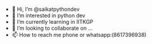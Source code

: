 - 👋 Hi, I’m @saikatpythondev
- 👀 I’m interested in python dev
- 🌱 I’m currently learning in IITKGP
- 💞️ I’m looking to collaborate on ...
- 📫 How to reach me phone or whatsapp:(8617396938)


<!---
saikatpythondev/saikatpythondev is a ✨ special ✨ repository because its `README.md` (this file) appears on your GitHub profile.
You can click the Preview link to take a look at your changes.
--->
